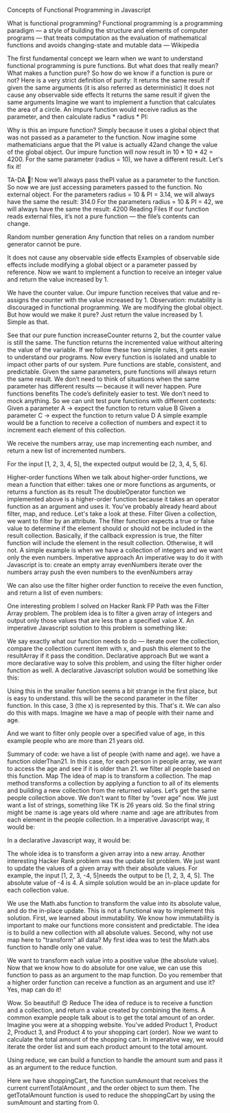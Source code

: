 Concepts of Functional Programming in Javascript

What is functional programming?
Functional programming is a programming paradigm — a style of building the structure and elements of computer programs — that treats computation as the evaluation of mathematical functions and avoids changing-state and mutable data — Wikipedia

The first fundamental concept we learn when we want to understand functional programming is pure functions. But what does that really mean? What makes a function pure?
So how do we know if a function is pure or not? Here is a very strict definition of purity:
It returns the same result if given the same arguments (it is also referred as deterministic)
It does not cause any observable side effects
It returns the same result if given the same arguments
Imagine we want to implement a function that calculates the area of a circle. An impure function would receive radius as the parameter, and then calculate radius * radius * PI:

Why is this an impure function? Simply because it uses a global object that was not passed as a parameter to the function.
Now imagine some mathematicians argue that the PI value is actually 42and change the value of the global object.
Our impure function will now result in 10 * 10 * 42 = 4200. For the same parameter (radius = 10), we have a different result. Let's fix it!

TA-DA 🎉! Now we’ll always pass thePI value as a parameter to the function. So now we are just accessing parameters passed to the function. No external object.
For the parameters radius = 10 & PI = 3.14, we will always have the same the result: 314.0
For the parameters radius = 10 & PI = 42, we will always have the same the result: 4200
Reading Files
If our function reads external files, it’s not a pure function — the file’s contents can change.

Random number generation
Any function that relies on a random number generator cannot be pure.

It does not cause any observable side effects
Examples of observable side effects include modifying a global object or a parameter passed by reference.
Now we want to implement a function to receive an integer value and return the value increased by 1.

We have the counter value. Our impure function receives that value and re-assigns the counter with the value increased by 1.
Observation: mutability is discouraged in functional programming.
We are modifying the global object. But how would we make it pure? Just return the value increased by 1. Simple as that.

See that our pure function increaseCounter returns 2, but the counter value is still the same. The function returns the incremented value without altering the value of the variable.
If we follow these two simple rules, it gets easier to understand our programs. Now every function is isolated and unable to impact other parts of our system.
Pure functions are stable, consistent, and predictable. Given the same parameters, pure functions will always return the same result. We don’t need to think of situations when the same parameter has different results — because it will never happen.
Pure functions benefits
The code’s definitely easier to test. We don’t need to mock anything. So we can unit test pure functions with different contexts:
Given a parameter A → expect the function to return value B
Given a parameter C → expect the function to return value D
A simple example would be a function to receive a collection of numbers and expect it to increment each element of this collection.

We receive the numbers array, use map incrementing each number, and return a new list of incremented numbers.

For the input [1, 2, 3, 4, 5], the expected output would be [2, 3, 4, 5, 6].

Higher-order functions
When we talk about higher-order functions, we mean a function that either:
takes one or more functions as arguments, or
returns a function as its result
The doubleOperator function we implemented above is a higher-order function because it takes an operator function as an argument and uses it.
You’ve probably already heard about filter, map, and reduce. Let's take a look at these.
Filter
Given a collection, we want to filter by an attribute. The filter function expects a true or false value to determine if the element should or should not be included in the result collection. Basically, if the callback expression is true, the filter function will include the element in the result collection. Otherwise, it will not.
A simple example is when we have a collection of integers and we want only the even numbers.
Imperative approach
An imperative way to do it with Javascript is to:
create an empty array evenNumbers
iterate over the numbers array
push the even numbers to the evenNumbers array

We can also use the filter higher order function to receive the even function, and return a list of even numbers:

One interesting problem I solved on Hacker Rank FP Path was the Filter Array problem. The problem idea is to filter a given array of integers and output only those values that are less than a specified value X.
An imperative Javascript solution to this problem is something like:

We say exactly what our function needs to do — iterate over the collection, compare the collection current item with x, and push this element to the resultArray if it pass the condition.
Declarative approach
But we want a more declarative way to solve this problem, and using the filter higher order function as well.
A declarative Javascript solution would be something like this:

Using this in the smaller function seems a bit strange in the first place, but is easy to understand.
this will be the second parameter in the filter function. In this case, 3 (the x) is represented by this. That's it.
We can also do this with maps. Imagine we have a map of people with their name and age.

And we want to filter only people over a specified value of age, in this example people who are more than 21 years old.

Summary of code:
we have a list of people (with name and age).
we have a function olderThan21. In this case, for each person in people array, we want to access the age and see if it is older than 21.
we filter all people based on this function.
Map
The idea of map is to transform a collection.
The map method transforms a collection by applying a function to all of its elements and building a new collection from the returned values.
Let’s get the same people collection above. We don't want to filter by “over age” now. We just want a list of strings, something like TK is 26 years old. So the final string might be :name is :age years old where :name and :age are attributes from each element in the people collection.
In a imperative Javascript way, it would be:

In a declarative Javascript way, it would be:

The whole idea is to transform a given array into a new array.
Another interesting Hacker Rank problem was the update list problem. We just want to update the values of a given array with their absolute values.
For example, the input [1, 2, 3, -4, 5]needs the output to be [1, 2, 3, 4, 5]. The absolute value of -4 is 4.
A simple solution would be an in-place update for each collection value.

We use the Math.abs function to transform the value into its absolute value, and do the in-place update.
This is not a functional way to implement this solution.
First, we learned about immutability. We know how immutability is important to make our functions more consistent and predictable. The idea is to build a new collection with all absolute values.
Second, why not use map here to "transform" all data?
My first idea was to test the Math.abs function to handle only one value.

We want to transform each value into a positive value (the absolute value).
Now that we know how to do absolute for one value, we can use this function to pass as an argument to the map function. Do you remember that a higher order function can receive a function as an argument and use it? Yes, map can do it!

Wow. So beautiful! 😍
Reduce
The idea of reduce is to receive a function and a collection, and return a value created by combining the items.
A common example people talk about is to get the total amount of an order. Imagine you were at a shopping website. You’ve added Product 1, Product 2, Product 3, and Product 4 to your shopping cart (order). Now we want to calculate the total amount of the shopping cart.
In imperative way, we would iterate the order list and sum each product amount to the total amount.

Using reduce, we can build a function to handle the amount sum and pass it as an argument to the reduce function.

Here we have shoppingCart, the function sumAmount that receives the current currentTotalAmount , and the order object to sum them.
The getTotalAmount function is used to reduce the shoppingCart by using the sumAmount and starting from 0.